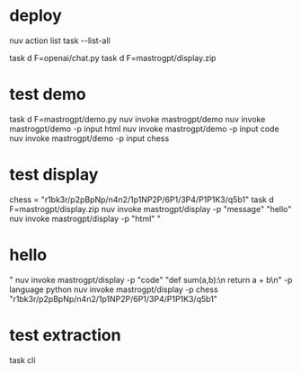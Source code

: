 # deploy
nuv action list
task --list-all

task d F=openai/chat.py
task d F=mastrogpt/display.zip

# test demo
task d F=mastrogpt/demo.py
nuv invoke mastrogpt/demo
nuv invoke mastrogpt/demo -p input html
nuv invoke mastrogpt/demo -p input code
nuv invoke mastrogpt/demo -p input chess

# test display
chess = "r1bk3r/p2pBpNp/n4n2/1p1NP2P/6P1/3P4/P1P1K3/q5b1"
task d F=mastrogpt/display.zip
nuv invoke mastrogpt/display -p "message" "hello"
nuv invoke mastrogpt/display -p "html" "<h1>hello</h1>"
nuv invoke mastrogpt/display -p "code" "def sum(a,b):\n  return a + b\n" -p language python
nuv invoke mastrogpt/display -p chess  "r1bk3r/p2pBpNp/n4n2/1p1NP2P/6P1/3P4/P1P1K3/q5b1"

# test extraction
task cli




